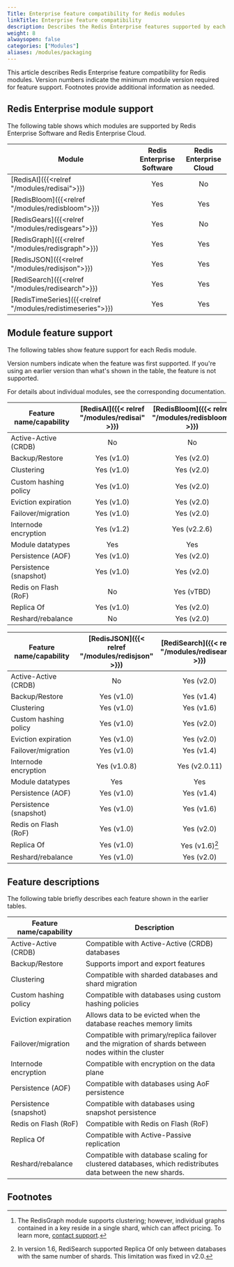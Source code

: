 ```yaml
---
Title: Enterprise feature compatibility for Redis modules
linkTitle: Enterprise feature compatibility
description: Describes the Redis Enterprise features supported by each Redis module.
weight: 8
alwaysopen: false
categories: ["Modules"]
aliases: /modules/packaging
---
```


This article describes Redis Enterprise feature compatibility for Redis modules.  Version numbers indicate the minimum module version required for feature support.  Footnotes provide additional information as needed.

## Redis Enterprise module support

The following table shows which modules are supported by Redis Enterprise Software and Redis Enterprise Cloud.

| Module | Redis Enterprise<br/>Software | Redis Enterprise<br/>Cloud |
|--------|:-------------------------:|:-----------------------:|
| [RedisAI]({{<relref "/modules/redisai">}})       | Yes | No |
| [RedisBloom]({{<relref "/modules/redisbloom">}}) | Yes | Yes |
| [RedisGears]({{<relref "/modules/redisgears">}}) | Yes | No |
| [RedisGraph]({{<relref "/modules/redisgraph">}}) | Yes | Yes |
| [RedisJSON]({{<relref "/modules/redisjson">}})   | Yes | Yes |
| [RediSearch]({{<relref "/modules/redisearch">}}) | Yes | Yes |
| [RedisTimeSeries]({{<relref "/modules/redistimeseries">}}) | Yes | Yes |

## Module feature support

The following tables show feature support for each Redis module.  

Version numbers indicate when the feature was first supported.  If you're using an earlier version than what's shown in the table, the feature is not supported.

For details about individual modules, see the corresponding documentation.

| Feature name/capability | [RedisAI]({{< relref "/modules/redisai" >}}) | [RedisBloom]({{< relref  "/modules/redisbloom" >}})  | [RedisGears]({{< relref  "/modules/redisgears" >}}) | [RedisGraph]({{< relref  "/modules/redisgraph" >}})   | 
|-------------------------|:----------:|:------------:|:----------:|:------------:|
| Active-Active (CRDB)    | No         | No           | Yes (v1.0) | No           |
| Backup/Restore          | Yes (v1.0) | Yes (v2.0)   | Yes (v1.0) | Yes (v1.0)   |
| Clustering              | Yes (v1.0) | Yes (v2.0)   | Yes (v1.0) | Yes (v2.2.3)[^1] |
| Custom hashing policy   | Yes (v1.0) | Yes (v2.0)   | Yes (v1.0) | Yes (v1.0)   |
| Eviction expiration     | Yes (v1.0) | Yes (v2.0)   | Yes (v1.0) | No           |
| Failover/migration      | Yes (v1.0) | Yes (v2.0)   | Yes (v1.0) | Yes (v1.0)   |
| Internode encryption    | Yes (v1.2) | Yes (v2.2.6) | Yes (v1.2) | Yes (v2.4)   |
| Module datatypes        | Yes        | Yes          | Yes        | Yes          |
| Persistence (AOF)       | Yes (v1.0) | Yes (v2.0)   | Yes (v1.0) | Yes (v2.0)   |
| Persistence (snapshot)  | Yes (v1.0) | Yes (v2.0)   | Yes (v1.0) | Yes (v1.0)   |
| Redis on Flash (RoF)    | No         | Yes (vTBD)   | Yes (vTBD) | No           |
| Replica Of              | Yes (v1.0) | Yes (v2.0)   | No         | Yes (v2.2)   |
| Reshard/rebalance       | No         | Yes (v2.0)   | Yes (v1.0) | No           |

[^1]: The RedisGraph module supports clustering; however, individual graphs contained in a key reside in a single shard, which can affect pricing.  To learn more, [contact support](https://redis.com/company/support/).

| Feature name/capability | [RedisJSON]({{< relref  "/modules/redisjson" >}})    | [RediSearch]({{< relref  "/modules/redisearch" >}})    | [RedisTimeSeries]({{< relref  "/modules/redistimeseries" >}}) |
|-------------------------|:------------:|:-------------:|:---------------:|
| Active-Active (CRDB)    | No           | Yes (v2.0)    | No           | 
| Backup/Restore          | Yes (v1.0)   | Yes (v1.4)    | Yes (v1.2)   | 
| Clustering              | Yes (v1.0)   | Yes (v1.6)    | Yes (v1.2)   | 
| Custom hashing policy   | Yes (v1.0)   | Yes (v2.0)    | Yes (v1.2)   | 
| Eviction expiration     | Yes (v1.0)   | Yes (v2.0)    | Yes (v1.2)   | 
| Failover/migration      | Yes (v1.0)   | Yes (v1.4)    | Yes (v1.2)   | 
| Internode encryption    | Yes (v1.0.8) | Yes (v2.0.11) | Yes (v1.4.9) | 
| Module datatypes        | Yes          | Yes           | Yes          | 
| Persistence (AOF)       | Yes (v1.0)   | Yes (v1.4)    | Yes (v1.2)   | 
| Persistence (snapshot)  | Yes (v1.0)   | Yes (v1.6)    | Yes (v1.2)   | 
| Redis on Flash (RoF)    | Yes (v1.0)   | Yes (v2.0)    | Yes (v1.4.7) | 
| Replica Of              | Yes (v1.0)   | Yes (v1.6)[^2]    | Yes (v1.2)   | 
| Reshard/rebalance       | Yes (v1.0)   | Yes (v2.0)    | Yes (v1.2)   | 

[^2]: In version 1.6, RediSearch supported Replica Of only between databases with the same number of shards.  This limitation was fixed in v2.0. 

## Feature descriptions

The following table briefly describes each feature shown in the earlier tables.

| Feature name/capability | Description |
|-------------------------|-------------|
| Active-Active (CRDB)    | Compatible with Active-Active (CRDB) databases  |
| Backup/Restore          | Supports import and export features |
| Clustering              | Compatible with sharded databases and shard migration |
| Custom hashing policy   | Compatible with databases using custom hashing policies |
| Eviction expiration     | Allows data to be evicted when the database reaches memory limits |
| Failover/migration      | Compatible with primary/replica failover and the migration of shards between nodes within the cluster |
| Internode encryption    | Compatible with encryption on the data plane |
| Persistence (AOF)       | Compatible with databases using AoF persistence |
| Persistence (snapshot)  | Compatible with databases using snapshot persistence | 
| Redis on Flash (RoF)    | Compatible with Redis on Flash (RoF) |
| Replica Of              | Compatible with Active-Passive replication | 
| Reshard/rebalance       | Compatible with database scaling for clustered databases, which redistributes data between the new shards. |

<!-- 
    Individual footnotes are rendered below the following heading.  
    Thus, any additional sections need to be placed above this comment.
-->
## Footnotes
